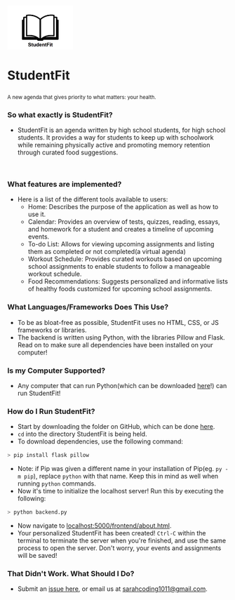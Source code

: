 <img src="StudentFitIcon.jpg" alt="StudentFit" height="100px" text-align="center"></img>
<h1>StudentFit</h1>
<sub>A new agenda that gives priority to what matters: your health.</sub>

<br>
<h3>So what exactly is StudentFit?</h3>

- StudentFit is an agenda written by high school students, for high school students. It provides a way for students to keep up with schoolwork while remaining physically active and promoting memory retention through curated food suggestions.
<br>
<h3>What features are implemented?</h3>

- Here is a list of the different tools available to users:
    - Home: Describes the purpose of the application as well as how to use it.
    - Calendar: Provides an overview of tests, quizzes, reading, essays, and homework for a student and creates a timeline of upcoming events.
    - To-do List: Allows for viewing upcoming assignments and listing them as completed or not completed(a virtual agenda)
    - Workout Schedule: Provides curated workouts based on upcoming school assignments to enable students to follow a manageable workout schedule.
    - Food Recommendations: Suggests personalized and informative lists of healthy foods customized for upcoming school assignments.

<h3>What Languages/Frameworks Does This Use?</h3>

- To be as bloat-free as possible, StudentFit uses no HTML, CSS, or JS frameworks or libraries.
- The backend is written using Python, with the libraries Pillow and Flask. Read on to make sure all dependencies have been installed on your computer!

<h3>Is my Computer Supported?</h3>

- Any computer that can run Python(which can be downloaded <a href="https://www.python.org/downloads/">here</a>!) can run StudentFit!

<h3>How do I Run StudentFit?</h3>

- Start by downloading the folder on GitHub, which can be done <a href="https://github.com/html1101/StudentFit/archive/refs/heads/master.zip">here</a>.
- <code>cd</code> into the directory StudentFit is being held.
- To download dependencies, use the following command:
```lisp
> pip install flask pillow
```
- Note: if Pip was given a different name in your installation of Pip(eg. <code>py -m pip</code>), replace <code>python</code> with that name. Keep this in mind as well when running <code>python</code> commands.
- Now it's time to initialize the localhost server! Run this by executing the following:
```lisp
> python backend.py
```
- Now navigate to <a href="localhost:5000/frontend/about.html" target="_blank">localhost:5000/frontend/about.html</a>.
- Your personalized StudentFit has been created! <code>Ctrl-C</code> within the terminal to terminate the server when you're finished, and use the same process to open the server. Don't worry, your events and assignments will be saved!

<h3>That Didn't Work. What Should I Do?</h3>

- Submit an <a href="https://github.com/html1101/StudentFit/issues">issue here</a>, or email us at <a href="mailto:sarahcoding1011@gmail.com">sarahcoding1011@gmail.com</a>.